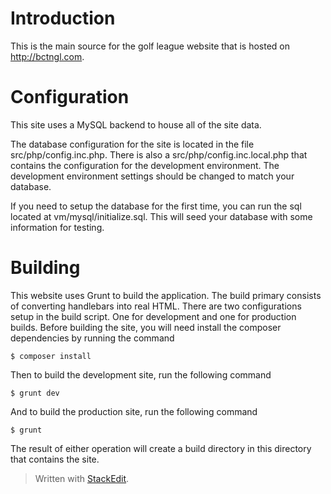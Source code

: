 # Introduction

This is the main source for the golf league website that is hosted on http://bctngl.com.

# Configuration

This site uses a MySQL backend to house all of the site data. 

The database configuration for the site is located in the file src/php/config.inc.php. There is also a src/php/config.inc.local.php that contains the configuration for the development environment. The development environment settings should be changed to match your database.

If you need to setup the database for the first time, you can run the sql located at vm/mysql/initialize.sql. This will seed your database with some information for testing.

# Building

This website uses Grunt to build the application. The build primary consists of converting handlebars into real HTML. There are two configurations setup in the build script. One for development and one for production builds. Before building the site, you will need install the composer dependencies by running the command

```
$ composer install
```

Then to build the development site, run the following command

```
$ grunt dev
```

And to build the production site, run the following command

```
$ grunt
```

The result of either operation will create a build directory in this directory that contains the site.

> Written with [StackEdit](https://stackedit.io/).